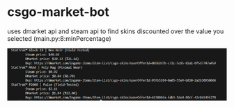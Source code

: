 # csgo-market-bot
uses dmarket api and steam api to find skins discounted over the value you selected (main.py:8:minPercentage)

![Outputt](output.png?raw=true "Output")
